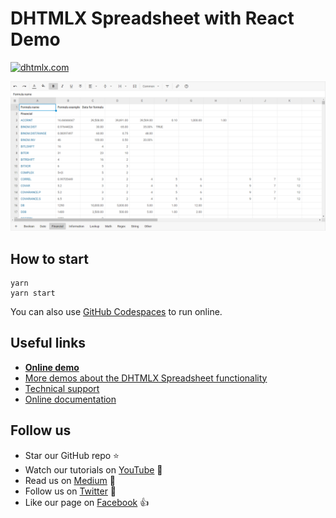 # DHTMLX Spreadsheet with React Demo

[![dhtmlx.com](https://img.shields.io/badge/made%20by-DHTMLX-blue)](https://dhtmlx.com/)

![DHTMLX Spreadsheet with React Demo](https://raw.githubusercontent.com/DHTMLX/react-spreadsheet-demo/master/spreadsheet.png)

## How to start

```
yarn 
yarn start
```

You can also use [GitHub Codespaces](https://docs.github.com/en/codespaces/developing-in-a-codespace/creating-a-codespace-for-a-repository) to run online.

## Useful links

- **[Online demo](https://replit.com/@dhtmlx/dhtmlx-spreadsheet-with-react)**
- [More demos about the DHTMLX Spreadsheet functionality](https://snippet.dhtmlx.com/ihtkdcoc?tag=spreadsheet&mode=wide)
- [Technical support ](https://forum.dhtmlx.com/c/spreadsheet)
- [Online  documentation](https://docs.dhtmlx.com/spreadsheet/)

## Follow us

- Star our GitHub repo :star:
- Watch our tutorials on [YouTube](https://www.youtube.com/user/dhtmlx/videos) :eyes:
- Read us on [Medium](https://dhtmlx.medium.com) :newspaper:
- Follow us on [Twitter](https://twitter.com/dhtmlx) :feet:
- Like our page on [Facebook](https://www.facebook.com/dhtmlx/) :thumbsup:
